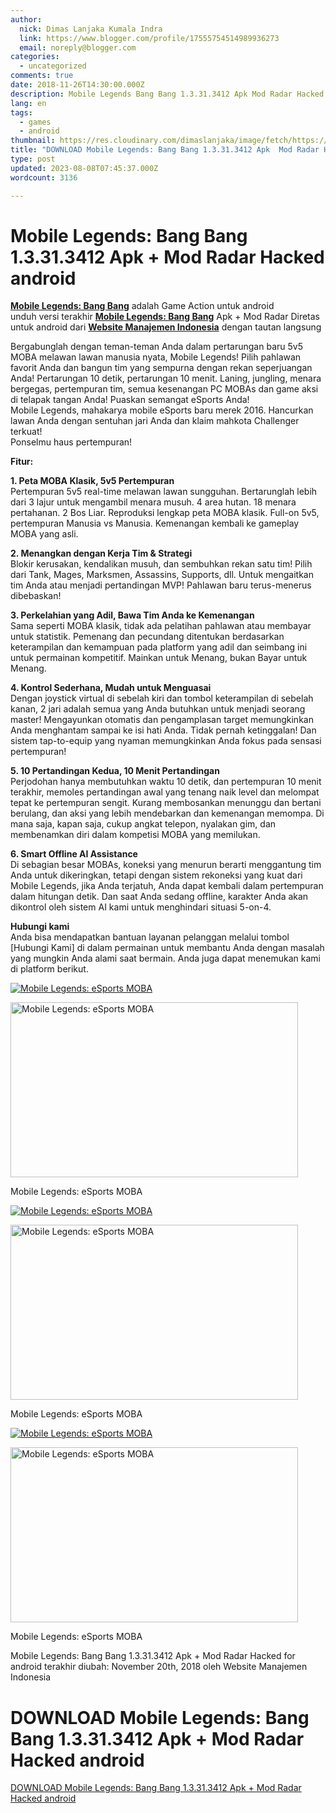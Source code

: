 ```yaml
---
author:
  nick: Dimas Lanjaka Kumala Indra
  link: https://www.blogger.com/profile/17555754514989936273
  email: noreply@blogger.com
categories:
  - uncategorized
comments: true
date: 2018-11-26T14:30:00.000Z
description: Mobile Legends Bang Bang 1.3.31.3412 Apk Mod Radar Hacked android
lang: en
tags:
  - games
  - android
thumbnail: https://res.cloudinary.com/dimaslanjaka/image/fetch/https://image.revdl.com/2016/mobile-legends-esports-moba-1.jpg
title: "DOWNLOAD Mobile Legends: Bang Bang 1.3.31.3412 Apk  Mod Radar Hacked android"
type: post
updated: 2023-08-08T07:45:37.000Z
wordcount: 3136

---
```


Mobile Legends: Bang Bang 1.3.31.3412 Apk + Mod Radar Hacked android
====================================================================

[**Mobile Legends: Bang Bang**](https://webmanajemen.com/) adalah Game Action untuk android  
unduh versi terakhir **[Mobile Legends: Bang Bang](https://webmanajemen.com/)** Apk + Mod Radar Diretas untuk android dari **[Website Manajemen Indonesia](https://webmanajemen.com/)** dengan tautan langsung

Bergabunglah dengan teman-teman Anda dalam pertarungan baru 5v5 MOBA melawan lawan manusia nyata, Mobile Legends! Pilih pahlawan favorit Anda dan bangun tim yang sempurna dengan rekan seperjuangan Anda! Pertarungan 10 detik, pertarungan 10 menit. Laning, jungling, menara bergegas, pertempuran tim, semua kesenangan PC MOBAs dan game aksi di telapak tangan Anda! Puaskan semangat eSports Anda!  
Mobile Legends, mahakarya mobile eSports baru merek 2016. Hancurkan lawan Anda dengan sentuhan jari Anda dan klaim mahkota Challenger terkuat!  
Ponselmu haus pertempuran!

**Fitur:**

**1\. Peta MOBA Klasik, 5v5 Pertempuran**  
Pertempuran 5v5 real-time melawan lawan sungguhan. Bertarunglah lebih dari 3 lajur untuk mengambil menara musuh. 4 area hutan. 18 menara pertahanan. 2 Bos Liar. Reproduksi lengkap peta MOBA klasik. Full-on 5v5, pertempuran Manusia vs Manusia. Kemenangan kembali ke gameplay MOBA yang asli.

**2\. Menangkan dengan Kerja Tim & Strategi**  
Blokir kerusakan, kendalikan musuh, dan sembuhkan rekan satu tim! Pilih dari Tank, Mages, Marksmen, Assassins, Supports, dll. Untuk mengaitkan tim Anda atau menjadi pertandingan MVP! Pahlawan baru terus-menerus dibebaskan!

**3\. Perkelahian yang Adil, Bawa Tim Anda ke Kemenangan**  
Sama seperti MOBA klasik, tidak ada pelatihan pahlawan atau membayar untuk statistik. Pemenang dan pecundang ditentukan berdasarkan keterampilan dan kemampuan pada platform yang adil dan seimbang ini untuk permainan kompetitif. Mainkan untuk Menang, bukan Bayar untuk Menang.

**4\. Kontrol Sederhana, Mudah untuk Menguasai**  
Dengan joystick virtual di sebelah kiri dan tombol keterampilan di sebelah kanan, 2 jari adalah semua yang Anda butuhkan untuk menjadi seorang master! Mengayunkan otomatis dan pengamplasan target memungkinkan Anda menghantam sampai ke isi hati Anda. Tidak pernah ketinggalan! Dan sistem tap-to-equip yang nyaman memungkinkan Anda fokus pada sensasi pertempuran!

**5\. 10 Pertandingan Kedua, 10 Menit Pertandingan**  
Perjodohan hanya membutuhkan waktu 10 detik, dan pertempuran 10 menit terakhir, memoles pertandingan awal yang tenang naik level dan melompat tepat ke pertempuran sengit. Kurang membosankan menunggu dan bertani berulang, dan aksi yang lebih mendebarkan dan kemenangan memompa. Di mana saja, kapan saja, cukup angkat telepon, nyalakan gim, dan membenamkan diri dalam kompetisi MOBA yang memilukan.

**6\. Smart Offline AI Assistance**  
Di sebagian besar MOBAs, koneksi yang menurun berarti menggantung tim Anda untuk dikeringkan, tetapi dengan sistem rekoneksi yang kuat dari Mobile Legends, jika Anda terjatuh, Anda dapat kembali dalam pertempuran dalam hitungan detik. Dan saat Anda sedang offline, karakter Anda akan dikontrol oleh sistem AI kami untuk menghindari situasi 5-on-4.

**Hubungi kami**  
Anda bisa mendapatkan bantuan layanan pelanggan melalui tombol \[Hubungi Kami\] di dalam permainan untuk membantu Anda dengan masalah yang mungkin Anda alami saat bermain. Anda juga dapat menemukan kami di platform berikut.

[![Mobile Legends: eSports MOBA](https://res.cloudinary.com/dimaslanjaka/image/fetch/https://image.revdl.com/2016/mobile-legends-esports-moba-1.jpg)](https://webmanajemen.com/)

<img src="https://image.revdl.com/2016/mobile-legends-esports-moba-1.jpg" alt="Mobile Legends: eSports MOBA" width="460" height="280">

Mobile Legends: eSports MOBA

[![Mobile Legends: eSports MOBA](https://res.cloudinary.com/dimaslanjaka/image/fetch/https://image.revdl.com/2016/mobile-legends-esports-moba-2.jpg)](https://webmanajemen.com/)

<img src="https://image.revdl.com/2016/mobile-legends-esports-moba-2.jpg" alt="Mobile Legends: eSports MOBA" width="460" height="280">

Mobile Legends: eSports MOBA

[![Mobile Legends: eSports MOBA](https://res.cloudinary.com/dimaslanjaka/image/fetch/https://image.revdl.com/2016/mobile-legends-esports-moba-3.jpg)](https://webmanajemen.com/)

<img src="https://image.revdl.com/2016/mobile-legends-esports-moba-3.jpg" alt="Mobile Legends: eSports MOBA" width="460" height="280">

Mobile Legends: eSports MOBA

Mobile Legends: Bang Bang 1.3.31.3412 Apk + Mod Radar Hacked for android terakhir diubah: November 20th, 2018 oleh Website Manajemen Indonesia

DOWNLOAD Mobile Legends: Bang Bang 1.3.31.3412 Apk + Mod Radar Hacked android
=============================================================================

[DOWNLOAD Mobile Legends: Bang Bang 1.3.31.3412 Apk + Mod Radar Hacked android](https://dimaslanjaka-storage.000webhostapp.com/revdl.php?download&path=/mobile-legends-esports-moba-apk-download.html/)